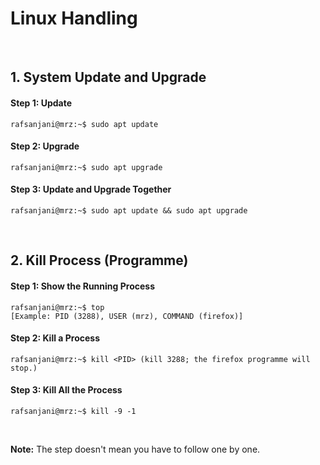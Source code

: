 
# Linux Handling

&nbsp;

## 1. System Update and Upgrade
#### Step 1: Update
```console
rafsanjani@mrz:~$ sudo apt update 
```

#### Step 2: Upgrade
```console
rafsanjani@mrz:~$ sudo apt upgrade 
```

#### Step 3: Update and Upgrade Together
```console
rafsanjani@mrz:~$ sudo apt update && sudo apt upgrade 
```

&nbsp;

## 2. Kill Process (Programme)
#### Step 1: Show the Running Process
```console
rafsanjani@mrz:~$ top
[Example: PID (3288), USER (mrz), COMMAND (firefox)]
```
#### Step 2: Kill a Process
```console
rafsanjani@mrz:~$ kill <PID> (kill 3288; the firefox programme will stop.)
```
#### Step 3: Kill All the Process
```console
rafsanjani@mrz:~$ kill -9 -1
```

&nbsp;
&nbsp;

**Note:** The step doesn't mean you have to follow one by one.

